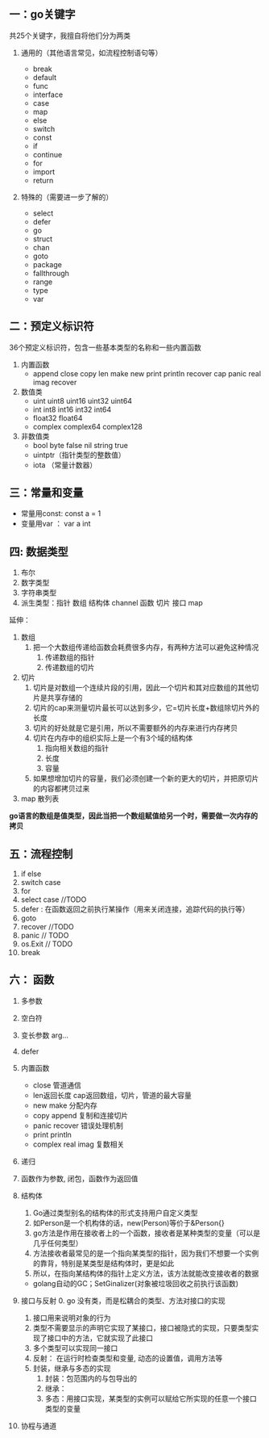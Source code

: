 ## 一：go关键字

共25个关键字，我擅自将他们分为两类

1. 通用的（其他语言常见，如流程控制语句等）
    * break
    * default
    * func
    * interface
    * case
    * map
    * else
    * switch
    * const
    * if
    * continue
    * for
    * import
    * return 

1. 特殊的（需要进一步了解的）
    * select
    * defer
    * go
    * struct
    * chan
    * goto
    * package
    * fallthrough
    * range
    * type
    * var

## 二：预定义标识符

36个预定义标识符，包含一些基本类型的名称和一些内置函数

1. 内置函数
    * append close copy len make new print println recover cap panic real imag recover 
2. 数值类
    * uint uint8 uint16 uint32 uint64
    * int int8 int16 int32 int64
    * float32 float64
    * complex complex64 complex128
3. 非数值类
    * bool byte false nil string true
    * uintptr（指针类型的整数值）
    * iota （常量计数器）

## 三：常量和变量

* 常量用const: const a = 1
* 变量用var ： var a int

## 四: 数据类型

1. 布尔
2. 数字类型
3. 字符串类型
4. 派生类型：指针 数组 结构体 channel 函数 切片 接口 map

延伸：
1. 数组
    1. 把一个大数组传递给函数会耗费很多内存，有两种方法可以避免这种情况
        1. 传递数组的指针
        2. 传递数组的切片
2. 切片
    1. 切片是对数组一个连续片段的引用，因此一个切片和其对应数组的其他切片是共享存储的
    2. 切片的cap来测量切片最长可以达到多少，它=切片长度+数组除切片外的长度
    3. 切片的好处就是它是引用，所以不需要额外的内存来进行内存拷贝
    4. 切片在内存中的组织实际上是一个有3个域的结构体
        1. 指向相关数组的指针
        2. 长度
        3. 容量
    5. 如果想增加切片的容量，我们必须创建一个新的更大的切片，并把原切片的内容都拷贝过来
3. map 散列表

**go语言的数组是值类型，因此当把一个数组赋值给另一个时，需要做一次内存的拷贝**

## 五：流程控制

1. if else 
2. switch case
3. for 
4. select case //TODO
5. defer : 在函数返回之前执行某操作（用来关闭连接，追踪代码的执行等）
6. goto 
7. recover //TODO
8. panic  // TODO
9. os.Exit // TODO
10. break

## 六： 函数

1. 多参数
2. 空白符
3. 变长参数 arg... 
4. defer
5. 内置函数
    * close 管道通信
    * len返回长度  cap返回数组，切片，管道的最大容量
    * new make 分配内存
    * copy append 复制和连接切片
    * panic recover 错误处理机制
    * print println
    * complex real imag 复数相关
6. 递归
7. 函数作为参数, 闭包，函数作为返回值
8. 结构体
    1. Go通过类型别名的结构体的形式支持用户自定义类型
    2. 如Person是一个机构体的话，new(Person)等价于&Person{}
    3. go方法是作用在接收者上的一个函数，接收者是某种类型的变量（可以是几乎任何类型）
    4. 方法接收者最常见的是一个指向某类型的指针，因为我们不想要一个实例的靠背，特别是某类型是结构体时，更是如此
    5. 所以，在指向某结构体的指针上定义方法，该方法就能改变接收者的数据
    * golang自动的GC；SetGinalizer(对象被垃圾回收之前执行该函数)
9. 接口与反射
    0. go 没有类，而是松耦合的类型、方法对接口的实现
    1. 接口用来说明对象的行为
    2. 类型不需要显示的声明它实现了某接口，接口被隐式的实现，只要类型实现了接口中的方法，它就实现了此接口
    3. 多个类型可以实现同一接口
    4. 反射： 在运行时检查类型和变量, 动态的设置值，调用方法等
    5. 封装，继承与多态的实现
        1. 封装：包范围内的与包导出的
        2. 继承：
        3. 多态：用接口实现，某类型的实例可以赋给它所实现的任意一个接口类型的变量

10. 协程与通道
